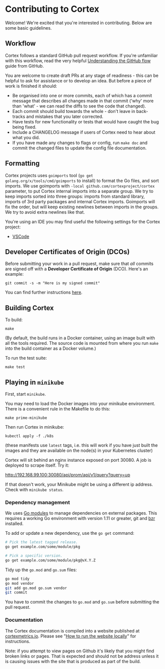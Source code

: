 # Contributing to Cortex

Welcome! We're excited that you're interested in contributing. Below are some basic guidelines.

## Workflow

Cortex follows a standard GitHub pull request workflow. If you're unfamiliar with this workflow, read the very helpful [Understanding the GitHub flow](https://guides.github.com/introduction/flow/) guide from GitHub.

You are welcome to create draft PRs at any stage of readiness - this
can be helpful to ask for assistance or to develop an idea. But before
a piece of work is finished it should:

* Be organised into one or more commits, each of which has a commit message that describes all changes made in that commit ('why' more than 'what' - we can read the diffs to see the code that changed).
* Each commit should build towards the whole - don't leave in back-tracks and mistakes that you later corrected.
* Have tests for new functionality or tests that would have caught the bug being fixed.
* Include a CHANGELOG message if users of Cortex need to hear about what you did.
* If you have made any changes to flags or config, run `make doc` and commit the changed files to update the config file documentation.

## Formatting

Cortex projects uses `goimports` tool (`go get golang.org/x/tools/cmd/goimports` to install) to format the Go files, and sort imports. We use goimports with `-local github.com/cortexproject/cortex` parameter, to put Cortex internal imports into a separate group. We try to keep imports sorted into three groups: imports from standard library, imports of 3rd party packages and internal Cortex imports. Goimports will fix the order, but will keep existing newlines between imports in the groups. We try to avoid extra newlines like that.

You're using an IDE you may find useful the following settings for the Cortex project:

- [VSCode](https://cortexmetrics.io/docs/contributing/vscode-goimports-settings.json)


## Developer Certificates of Origin (DCOs)

Before submitting your work in a pull request, make sure that *all* commits are signed off with a **Developer Certificate of Origin** (DCO). Here's an example:

```shell
git commit -s -m "Here is my signed commit"
```

You can find further instructions [here](https://github.com/probot/dco#how-it-works).

## Building Cortex

To build:
```
make
```

(By default, the build runs in a Docker container, using an image built
with all the tools required. The source code is mounted from where you
run `make` into the build container as a Docker volume.)

To run the test suite:
```
make test
```

## Playing in `minikube`

First, start `minikube`.

You may need to load the Docker images into your minikube environment. There is
a convenient rule in the Makefile to do this:

```
make prime-minikube
```

Then run Cortex in minikube:
```
kubectl apply -f ./k8s
```

(these manifests use `latest` tags, i.e. this will work if you have
just built the images and they are available on the node(s) in your
Kubernetes cluster)

Cortex will sit behind an nginx instance exposed on port 30080.  A job is deployed to scrape itself.  Try it:

http://192.168.99.100:30080/api/prom/api/v1/query?query=up

If that doesn't work, your Minikube might be using a different ip address. Check with `minikube status`.

### Dependency management

We uses [Go modules](https://golang.org/cmd/go/#hdr-Modules__module_versions__and_more) to manage dependencies on external packages.
This requires a working Go environment with version 1.11 or greater, git and [bzr](http://wiki.bazaar.canonical.com/Download) installed.

To add or update a new dependency, use the `go get` command:

```bash
# Pick the latest tagged release.
go get example.com/some/module/pkg

# Pick a specific version.
go get example.com/some/module/pkg@vX.Y.Z
```

Tidy up the `go.mod` and `go.sum` files:

```bash
go mod tidy
go mod vendor
git add go.mod go.sum vendor
git commit
```

You have to commit the changes to `go.mod` and `go.sum` before submitting the pull request.

### Documentation

The Cortex documentation is compiled into a website published at [cortexmetrics.io](https://cortexmetrics.io/). Please see "[How to run the website locally](./how-to-run-website-locally.md)" for instructions.

Note: if you attempt to view pages on Github it's likely that you might find broken links or pages. That is expected and should not be address unless  it is causing issues with the site that is produced as part of the build.
